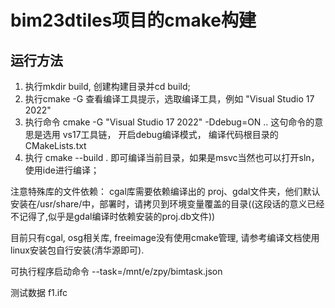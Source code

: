 # bim23dtiles项目的cmake构建

## 运行方法
1. 执行mkdir build, 创建构建目录并cd build;
2. 执行cmake -G 查看编译工具提示，选取编译工具，例如 "Visual Studio 17 2022"
3. 执行命令 cmake -G "Visual Studio 17 2022" -Ddebug=ON ..
    这句命令的意思是选用 vs17工具链， 开启debug编译模式， 编译代码根目录的CMakeLists.txt
4. 执行 cmake --build . 即可编译当前目录，如果是msvc当然也可以打开sln，使用ide进行编译；

注意特殊库的文件依赖：
cgal库需要依赖编译出的 proj、gdal文件夹，他们默认安装在/usr/share/中，部署时，请拷贝到环境变量覆盖的目录((这段话的意义已经不记得了,似乎是gdal编译时依赖安装的proj.db文件))

目前只有cgal, osg相关库, freeimage没有使用cmake管理, 请参考编译文档使用linux安装包自行安装(清华源即可).

可执行程序启动命令
--task=/mnt/e/zpy/bimtask.json 

测试数据
f1.ifc
